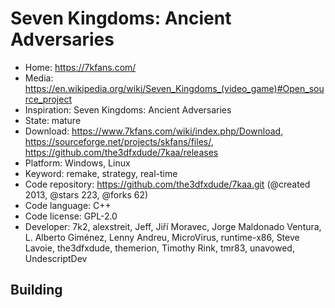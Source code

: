 # Seven Kingdoms: Ancient Adversaries

- Home: https://7kfans.com/
- Media: https://en.wikipedia.org/wiki/Seven_Kingdoms_(video_game)#Open_source_project
- Inspiration: Seven Kingdoms: Ancient Adversaries
- State: mature
- Download: https://www.7kfans.com/wiki/index.php/Download, https://sourceforge.net/projects/skfans/files/, https://github.com/the3dfxdude/7kaa/releases
- Platform: Windows, Linux
- Keyword: remake, strategy, real-time
- Code repository: https://github.com/the3dfxdude/7kaa.git (@created 2013, @stars 223, @forks 62)
- Code language: C++
- Code license: GPL-2.0
- Developer: 7k2, alexstreit, Jeff, Jiří Moravec, Jorge Maldonado Ventura, L. Alberto Giménez, Lenny Andreu, MicroVirus, runtime-x86, Steve Lavoie, the3dfxdude, themerion, Timothy Rink, tmr83, unavowed, UndescriptDev

## Building
